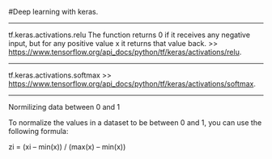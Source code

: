 #Deep learning with keras. 

-----------------------------------
tf.keras.activations.relu 
The function returns 0 if it receives any negative input, but for any positive value x it returns that value back.   >> https://www.tensorflow.org/api_docs/python/tf/keras/activations/relu.  





-----------------------------------
tf.keras.activations.softmax >> https://www.tensorflow.org/api_docs/python/tf/keras/activations/softmax. 



----------------------------------
Normilizing data between 0 and 1


To normalize the values in a dataset to be between 0 and 1, you can use the following formula:

zi = (xi – min(x)) / (max(x) – min(x))
